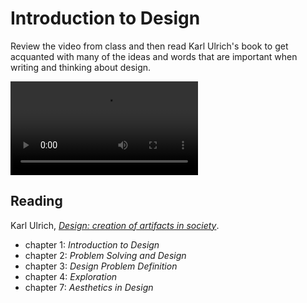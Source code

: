 # Introduction to Design

Review the video from class and then read Karl Ulrich's book to get acquanted with many of the ideas and words that are important when writing and thinking about design.

![videoplayer](http://d396qusza40orc.cloudfront.net/design/recoded_videos%2F1a.%20What%20is%20Design-sep2012%20%5B3e88bfde%5D%20.mp4)

## Reading

Karl Ulrich, [*Design: creation of artifacts in society*](http://opim.wharton.upenn.edu/~ulrich/designbook.html).

* chapter 1: *Introduction to Design*
* chapter 2: *Problem Solving and Design*
* chapter 3: *Design Problem Definition*
* chapter 4: *Exploration*
* chapter 7: *Aesthetics in Design*
